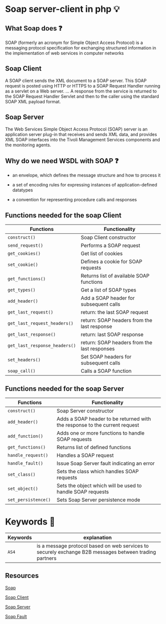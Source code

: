 # Soap server-client in php :bulb:

##  What Soap does :question:

SOAP (formerly an acronym for Simple Object Access Protocol) is a messaging protocol specification for exchanging structured information in the implementation of web services in computer networks

## Soap Client

A SOAP client sends the XML document to a SOAP server. This SOAP request is posted using HTTP or HTTPS to a SOAP Request Handler running as a servlet on a Web server. ... A response from the service is returned to the SOAP Request Handler Servlet and then to the caller using the standard SOAP XML payload format.

## Soap Server

The Web Services Simple Object Access Protocol (SOAP) server is an application server plug-in that receives and sends XML data, and provides XML SOAP interfaces into the Tivoli Management Services components and the monitoring agents.

## Why do we need WSDL with SOAP :question:

- an envelope, which defines the message structure and how to process it

- a set of encoding rules for expressing instances of application-defined datatypes

- a convention for representing procedure calls and responses


## Functions needed for the soap Client

| Functions | Functionality |
| --- | --- |
| `construct()`| Soap Client constructor |
| `send_request()` |  Performs a SOAP request|
| `get_cookies()` | Get list of cookies |
| `set_cookie()` | Defines a cookie for SOAP requests |
| `get_functions()` | Returns list of available SOAP functions |
| `get_types()` | Get a list of SOAP types |
| `add_header()` | Add a SOAP header for subsequent calls |
| `get_last_request()` |  return: the last SOAP request |
| `get_last_request_headers()` | return: SOAP headers from the last response |
| `get_last_response()` | return: last SOAP response |
| `get_last_response_headers()` | return: SOAP headers from the last responses |
| `set_headers()` | Set SOAP headers for subsequent calls |
| `soap_call()` | Calls a SOAP function |


## Functions needed for the soap Server

| Functions | Functionality |
| --- | --- |
| `construct()` | Soap Server constructor  |
| `add_header()`| Adds a SOAP header to be returned with the response to the current request |
| `add_function()` |  Adds one or more functions to handle SOAP requests|
| `get_functions()` | Returns list of defined functions |
| `handle_request()` | Handles a SOAP request |
| `handle_fault()` | Issue Soap Server fault indicating an error |
| `set_class()` | Sets the class which handles SOAP requests |
| `set_object()` | Sets the object which will be used to handle SOAP requests |
| `set_persistence() ` | Sets Soap Server persistence mode |

# Keywords :key:

| Keywords | explanation |
| --- | --- |
| `AS4`| is a message protocol based on web services to securely exchange B2B messages between trading partners|

## Resources

[Soap](https://www.php.net/manual/en/book.soap.php)

[Soap Client](https://www.php.net/manual/en/class.soapclient.php)

[Soap Server](https://www.php.net/manual/en/class.soapserver.php)

[Soap Fault](https://www.php.net/manual/en/class.soapfault.php)
